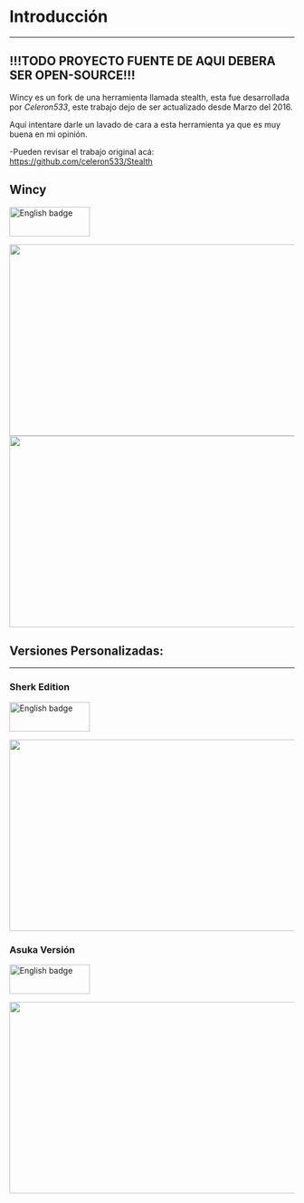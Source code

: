 # Introducción
---
## !!!TODO PROYECTO FUENTE DE AQUI DEBERA SER OPEN-SOURCE!!!

Wincy es un fork de una herramienta llamada stealth, esta fue desarrollada por *Celeron533*, este trabajo dejo de ser actualizado desde Marzo del 2016.

Aquí intentare darle un lavado de cara a esta herramienta ya que es muy buena en mi opinión.

-Pueden revisar el trabajo original acá: https://github.com/celeron533/Stealth

## Wincy
<p dir="auto"><a href="https://github.com/Alexanderrobles12/Wincy/releases/download/Wincy_Official_0.1/Wincy.exe" rel="nofollow"><img src="https://github.com/Alexanderrobles12/Wincy/blob/master/Download.png" alt="English badge" width="142px" height="52px" data-canonical-src="https://github.com/Alexanderrobles12/Wincy/blob/master/Download.png" style="max-width: 100%;"></a></p>

<img src="https://github.com/Alexanderrobles12/Wincy/blob/master/Captura%201.png" width="600" height="338"/>
<img src="https://github.com/Alexanderrobles12/Wincy/blob/master/Captura%202.png" width="600" height="338"/>

## Versiones Personalizadas:

---
### Sherk Edition
<p dir="auto"><a href="https://github.com/Alexanderrobles12/Wincy/releases/download/Wincy_Sherk/Wincy.Sherk.Edition.exe" rel="nofollow"><img src="https://github.com/Alexanderrobles12/Wincy/blob/master/Download.png" alt="English badge" width="142px" height="52px" data-canonical-src="https://github.com/Alexanderrobles12/Wincy/blob/master/Download.png" style="max-width: 100%;"></a></p>

<img src="https://github.com/Alexanderrobles12/Wincy/blob/master/Sherk%20Edition.png" width="600" height="338"/>

### Asuka Versión
<p dir="auto"><a href="https://github.com/Alexanderrobles12/Wincy/releases/download/Wincy_Personalizado/Wincy.Asuka.Theme.exe" rel="nofollow"><img src="https://github.com/Alexanderrobles12/Wincy/blob/master/Download.png" alt="English badge" width="142px" height="52px" data-canonical-src="https://github.com/Alexanderrobles12/Wincy/blob/master/Download.png" style="max-width: 100%;"></a></p>

<img src="https://github.com/Alexanderrobles12/Wincy/blob/master/Asuka%20Version.png" width="600" height="338"/>
